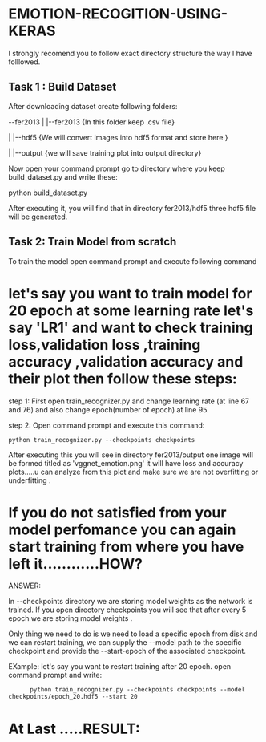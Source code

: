 # EMOTION-RECOGITION-USING-KERAS
I strongly recomend you to follow exact directory structure the way I have folllowed.

## Task 1 : Build Dataset

After downloading dataset create following folders:

--fer2013
|  |--fer2013 {In this folder keep .csv file}
        
|  |--hdf5    {We will convert images into hdf5 format and store here }

|  |--output  {we will save training plot into output directory}


Now open your command prompt go to directory where you keep build_dataset.py and write these:

python build_dataset.py

After executing it, you will find that in directory fer2013/hdf5 three hdf5 file will be generated.


##  Task 2: Train Model from scratch

To train the model open command prompt and execute following command

# let's say you want to train model for 20 epoch at some learning rate let's say 'LR1' and want to check training loss,validation loss ,training accuracy ,validation accuracy and  their plot then follow these steps:

step 1: First open train_recognizer.py and change learning rate (at line 67 and 76)  and also change epoch(number of epoch) at line 95.

step 2: Open command prompt and execute this command:

    python train_recognizer.py --checkpoints checkpoints

After executing this you will see in directory fer2013/output one image will be formed titled as 'vggnet_emotion.png' it will have loss and accuracy plots.....u can analyze from this plot and make sure we are not overfitting or underfitting .

# If you do not satisfied from your model perfomance you can again start training from where you have left it............HOW?

ANSWER:

In --checkpoints directory we are storing model weights as the network is trained. If you open directory checkpoints you will see that after every 5 epoch we are storing model weights .

Only thing we need to do is we need to load a specific epoch from disk and we can restart training, we can supply the --model path to the specific checkpoint and provide the --start-epoch of the associated checkpoint.

EXample: let's say you want to restart training after 20 epoch. open command prompt and write:

          python train_recognizer.py --checkpoints checkpoints --model checkpoints/epoch_20.hdf5 --start 20
         
# At Last .....RESULT:


